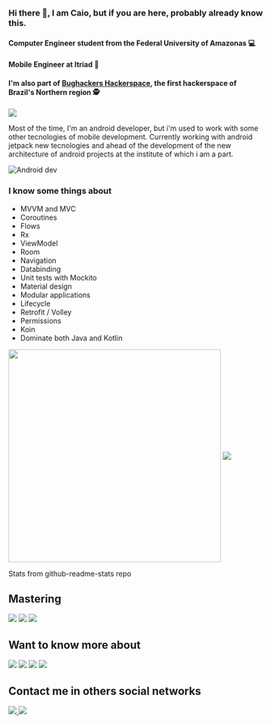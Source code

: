 ### Hi there 👋, I am Caio, but if you are here, probably already know this.
#### Computer Engineer student from the Federal University of Amazonas :computer:
#### Mobile Engineer at Itriad 🥬
#### I'm also part of <a href="http://bughackers.org/">Bughackers Hackerspace</a>, the first hackerspace of Brazil's Northern region 🕵️

<img src="https://img.shields.io/badge/Android-3DDC84?style=for-the-badge&logo=android&logoColor=white"/> <br>

Most of the time, I'm an android developer, but i'm used to work with some other tecnologies of mobile development.
Currently working with android jetpack new tecnologies and ahead of the development of the new architecture of android projects at the institute of which i am a part. <br>

![Android dev](https://c.tenor.com/LMpVMsVPmVEAAAAC/mobile-application-digital-marketing.gif)

### I know some things about
  - MVVM and MVC <br>
  - Coroutines <br>
  - Flows <br>
  - Rx <br>
  - ViewModel <br>
  - Room <br>
  - Navigation <br> 
  - Databinding <br>
  - Unit tests with Mockito<br>
  - Material design <br>
  - Modular applications <br>
  - Lifecycle <br>
  - Retrofit / Volley <br>
  - Permissions <br>
  - Koin <br>
  - Dominate both Java and Kotlin <br>

<p> 
  <img align="center" width=420px src="https://github-readme-stats.vercel.app/api?username=castelles&show_icons=true&layout=compact&theme=dracula" />
  <img align="center" src="https://github-readme-stats.vercel.app/api/top-langs/?username=castelles&show_icons=true&layout=compact&theme=dracula" />
</p>
Stats from github-readme-stats repo

## Mastering
<img src="https://img.shields.io/badge/Java-ED8B00?style=for-the-badge&logo=java&logoColor=white" /> 
<img src="https://img.shields.io/badge/Kotlin-0095D5?&style=for-the-badge&logo=kotlin&logoColor=white" /> 
<img src="https://img.shields.io/badge/Swift-FA7343?style=for-the-badge&logo=swift&logoColor=white" /> 

## Want to know more about
<img src="https://img.shields.io/badge/TypeScript-007ACC?style=for-the-badge&logo=typescript&logoColor=white" /> 
<img src="https://img.shields.io/badge/Go-00ADD8?style=for-the-badge&logo=go&logoColor=white" /> 
<img src="https://img.shields.io/badge/React_Native-20232A?style=for-the-badge&logo=react&logoColor=61DAFB" /> 
<img src="https://img.shields.io/badge/Node.js-43853D?style=for-the-badge&logo=node.js&logoColor=white" /> 

## Contact me in others social networks

<a href="mailto:csalestelles@gmail.com"> 
<img src="https://img.shields.io/badge/Gmail-D14836?style=for-the-badge&logo=gmail&logoColor=white" />
</a>
<a href="https://linkedin.com/in/caioatelles"> 
<img src="https://img.shields.io/badge/LinkedIn-0077B5?style=for-the-badge&logo=linkedin&logoColor=white" />
</a> 



<!--
## Visitors
![Visitor Count](https://profile-counter.glitch.me/castelles/count.svg)
**castelles/castelles** is a ✨ _special_ ✨ repository because its `README.md` (this file) appears on your GitHub profile.

Here are some ideas to get you started:

- 🔭 I’m currently working on ...
- 🌱 I’m currently learning ...
- 👯 I’m looking to collaborate on ...
- 🤔 I’m looking for help with ...
- 💬 Ask me about ...
- 📫 How to reach me: ...
- 😄 Pronouns: ...
- ⚡ Fun fact: ...
-->
